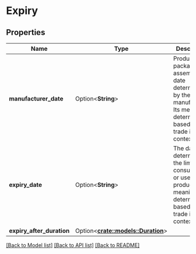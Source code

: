 # Expiry

## Properties

Name | Type | Description | Notes
------------ | ------------- | ------------- | -------------
**manufacturer_date** | Option<**String**> | Production, packaging or assembly date determined by the manufacturer. Its meaning is determined based on the trade item context. | [optional]
**expiry_date** | Option<**String**> | The date that determines the limit of consumption or use of a product. Its meaning is determined based on the trade item context. | [optional]
**expiry_after_duration** | Option<[**crate::models::Duration**](Duration.md)> |  | [optional]

[[Back to Model list]](../README.md#documentation-for-models) [[Back to API list]](../README.md#documentation-for-api-endpoints) [[Back to README]](../README.md)



